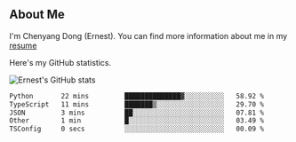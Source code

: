 ## About Me

I'm Chenyang Dong (Ernest). You can find more information about me in my [resume](https://github.com/ernestDong/resume)

Here's my GitHub statistics.

![Ernest's GitHub stats](https://github-readme-stats.vercel.app/api?username=ErnestDong&show_icons=true?count_private=true)

<!--START_SECTION:waka-->

```txt
Python       22 mins         ██████████████▓░░░░░░░░░░   58.92 %
TypeScript   11 mins         ███████▒░░░░░░░░░░░░░░░░░   29.70 %
JSON         3 mins          ██░░░░░░░░░░░░░░░░░░░░░░░   07.81 %
Other        1 min           █░░░░░░░░░░░░░░░░░░░░░░░░   03.49 %
TSConfig     0 secs          ░░░░░░░░░░░░░░░░░░░░░░░░░   00.09 %
```

<!--END_SECTION:waka-->
